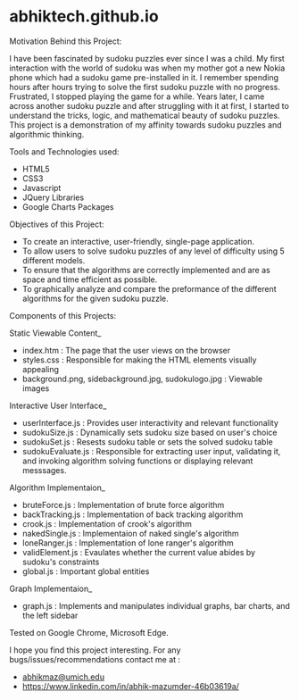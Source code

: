 # abhiktech.github.io

Motivation Behind this Project:

I have been fascinated by sudoku puzzles ever since I was a child. My first interaction with the world of sudoku was when my mother
got a new Nokia phone which had a sudoku game pre-installed in it. I remember spending hours after hours trying to solve the first sudoku
puzzle with no progress. Frustrated, I stopped playing the game for a while. Years later, I came across another sudoku puzzle and after 
struggling with it at first, I started to understand the tricks, logic, and mathematical beauty of sudoku puzzles. This project is a 
demonstration of my affinity towards sudoku puzzles and algorithmic thinking.

Tools and Technologies used:
- HTML5
- CSS3
- Javascript
- JQuery Libraries
- Google Charts Packages

Objectives of this Project:
- To create an interactive, user-friendly, single-page application.
- To allow users to solve sudoku puzzles of any level of difficulty using 5 different models.
- To ensure that the algorithms are correctly implemented and are as space and time efficient as possible.
- To graphically analyze and compare the preformance of the different algorithms for the given sudoku puzzle.

Components of this Projects:

Static Viewable Content_
- index.htm : The page that the user views on the browser
- styles.css : Responsible for making the HTML elements visually appealing
- background.png, sidebackground.jpg, sudokulogo.jpg : Viewable images

Interactive User Interface_
- userInterface.js : Provides user interactivity and relevant functionality
- sudokuSize.js : Dynamically sets sudoku size based on user's choice
- sudokuSet.js : Resests sudoku table or sets the solved sudoku table
- sudokuEvaluate.js : Responsible for extracting user input, validating it, and invoking algorithm solving functions or displaying 
  relevant messsages.
  
Algorithm Implementaion_
- bruteForce.js : Implementation of brute force algorithm
- backTracking.js : Implementation of back tracking algorithm
- crook.js : Implementation of crook's algorithm
- nakedSingle.js : Implementaion of naked single's algorithm
- loneRanger.js : Implementation of lone ranger's algorithm
- validElement.js : Evaulates whether the current value abides by sudoku's constraints
- global.js : Important global entities

Graph Implementaion_
- graph.js : Implements and manipulates individual graphs, bar charts, and the left sidebar

Tested on Google Chrome, Microsoft Edge.

I hope you find this project interesting. For any bugs/issues/recommendations contact me at : 
- abhikmaz@umich.edu
- https://www.linkedin.com/in/abhik-mazumder-46b03619a/
